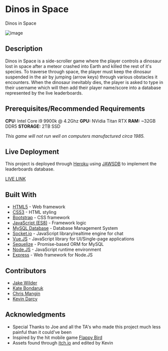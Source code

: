 # Dinos in Space

Dinos in Space

![image](https://steemitimages.com/p/cyxkESqYz3dhcAZnfueBbAJYLgwJQyDNA7TWHyu6zQsVykaLBuHQpKvXgrAGePUXa4advvFWt1K5NBQeKDbvbH74DZrp9f7zJxtMES6kzMMVwaSKv2UJ87BWNtPVkndChqG?format=match&mode=fit&width=640)

## Description

Dinos in Space is a side-scroller game where the player controls a dinosaur lost in space after a meteor crashed into Earth and killed the rest of it's species. To traverse through space, the player must keep the dinosaur suspended in the air by jumping (arrow keys) through various obstacles it encounters. When the dinosaur inevitably dies, the player is asked to type in their username which will then add their player name/score into a database represented by the live leaderboards.

## Prerequisites/Recommended Requirements

**CPU:** Intel Core i9 9900k @ 4.2Ghz
**GPU:** NVidia Titan RTX
**RAM:** ~32GB DDR5
**STORAGE:** 2TB SSD


*This game will not run well on computers manufactured circa 1985.*


## Live Deployment

This project is deployed through [Heroku](https://www.heroku.com/home/) using [JAWSDB](https://www.jawsdb.com/) to implement the leaderboards database.

[LIVE LINK](https://secure-lowlands-84653.herokuapp.com/)

## Built With

- [HTML5](http://www.dropwizard.io/1.0.2/docs/) - Web framework
- [CSS3](https://maven.apache.org/) - HTML styling
- [Bootstrap](https://getbootstrap.com/) - CSS framework
- [JavaScript (ES8)](https://rometools.github.io/rome/) - Framework logic
- [MySQL Database](https://www.mysql.com/) - Database Management System
- [Socket.io](https://socket.io/) - JavaScript library/realtime engine for chat
- [Vue.JS](https://vuejs.org/) - JavaScript library for UI/Single-page applications
- [Sequelize](https://sequelize.org/) - Promise-based ORM for MySQL
- [Node.JS](https://nodejs.org/en/) - JavaScript runtime environment
- [Express](https://expressjs.com/) - Web framework for Node.JS

## Contributors

- [Jake Wilder](https://github.com/jacobwilder)
- [Kate Bondaruk](https://github.com/jacobwilder)
- [Chris Mangin](https://github.com/jacobwilder)
- [Kevin Darcy](https://github.com/jacobwilder)

## Acknowledgments

* Special Thanks to Joe and all the TA's who made this project much less painful than it could've been
* Inspired by the hit mobile game [Flappy Bird](https://en.wikipedia.org/wiki/Flappy_Bird)
* Assets found through [itch.io](https://itch.io/game-assets/free) and edited by Kevin
